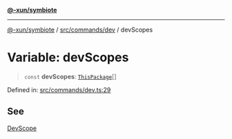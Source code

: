 [**@-xun/symbiote**](../../../../README.md)

***

[@-xun/symbiote](../../../../README.md) / [src/commands/dev](../README.md) / devScopes

# Variable: devScopes

> `const` **devScopes**: [`ThisPackage`](../../../configure/enumerations/ThisPackageGlobalScope.md#thispackage)[]

Defined in: [src/commands/dev.ts:29](https://github.com/Xunnamius/symbiote/blob/da0014a3d8fa3571177d2af968ce57f9fecbb1ee/src/commands/dev.ts#L29)

## See

[DevScope](../../../configure/enumerations/ThisPackageGlobalScope.md)
